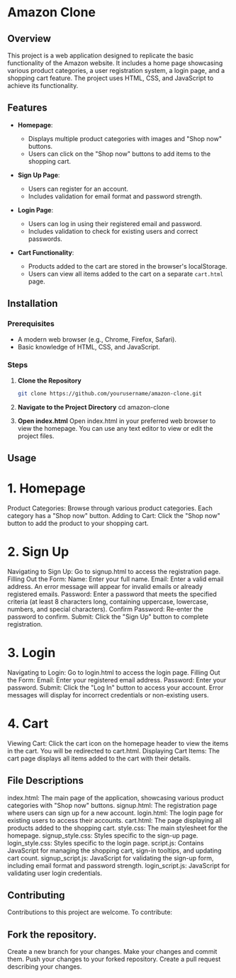 # Amazon Clone

## Overview

This project is a web application designed to replicate the basic functionality of the Amazon website. It includes a home page showcasing various product categories, a user registration system, a login page, and a shopping cart feature. The project uses HTML, CSS, and JavaScript to achieve its functionality.

## Features

- **Homepage**: 
  - Displays multiple product categories with images and "Shop now" buttons.
  - Users can click on the "Shop now" buttons to add items to the shopping cart.
  
- **Sign Up Page**:
  - Users can register for an account.
  - Includes validation for email format and password strength.
  
- **Login Page**:
  - Users can log in using their registered email and password.
  - Includes validation to check for existing users and correct passwords.

- **Cart Functionality**:
  - Products added to the cart are stored in the browser's localStorage.
  - Users can view all items added to the cart on a separate `cart.html` page.

## Installation

### Prerequisites

- A modern web browser (e.g., Chrome, Firefox, Safari).
- Basic knowledge of HTML, CSS, and JavaScript.

### Steps

1. **Clone the Repository**

   ```sh
   git clone https://github.com/yourusername/amazon-clone.git
2. **Navigate to the Project Directory**
   cd amazon-clone

3. **Open index.html**
  Open index.html in your preferred web browser to view the homepage. You can use any text editor to view or edit the project files.

## Usage
# 1. Homepage
Product Categories: Browse through various product categories. Each category has a "Shop now" button.
Adding to Cart: Click the "Shop now" button to add the product to your shopping cart.
# 2. Sign Up
Navigating to Sign Up: Go to signup.html to access the registration page.
Filling Out the Form:
Name: Enter your full name.
Email: Enter a valid email address. An error message will appear for invalid emails or already registered emails.
Password: Enter a password that meets the specified criteria (at least 8 characters long, containing uppercase, lowercase, numbers, and special characters).
Confirm Password: Re-enter the password to confirm.
Submit: Click the "Sign Up" button to complete registration.
# 3. Login
Navigating to Login: Go to login.html to access the login page.
Filling Out the Form:
Email: Enter your registered email address.
Password: Enter your password.
Submit: Click the "Log In" button to access your account. Error messages will display for incorrect credentials or non-existing users.
# 4. Cart
Viewing Cart: Click the cart icon on the homepage header to view the items in the cart. You will be redirected to cart.html.
Displaying Cart Items: The cart page displays all items added to the cart with their details.
## File Descriptions
index.html: The main page of the application, showcasing various product categories with "Shop now" buttons.
signup.html: The registration page where users can sign up for a new account.
login.html: The login page for existing users to access their accounts.
cart.html: The page displaying all products added to the shopping cart.
style.css: The main stylesheet for the homepage.
signup_style.css: Styles specific to the sign-up page.
login_style.css: Styles specific to the login page.
script.js: Contains JavaScript for managing the shopping cart, sign-in tooltips, and updating cart count.
signup_script.js: JavaScript for validating the sign-up form, including email format and password strength.
login_script.js: JavaScript for validating user login credentials.

## Contributing
Contributions to this project are welcome. To contribute:

## Fork the repository.
Create a new branch for your changes.
Make your changes and commit them.
Push your changes to your forked repository.
Create a pull request describing your changes.
